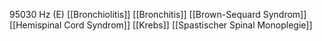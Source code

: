 95030 Hz (E)
[[Bronchiolitis]]
[[Bronchitis]]
[[Brown-Sequard Syndrom]]
[[Hemispinal Cord Syndrom]]
[[Krebs]]
[[Spastischer Spinal Monoplegie]]